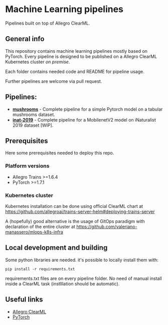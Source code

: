 # Machine Learning pipelines
Pipelines built on top of Allegro ClearML.

## General info
This repository contains machine learning pipelines mostly based on PyTorch.
Every pipeline is designed to be published on a Allegro ClearML Kubernetes cluster *on premise*.

Each folder contains needed code and README for pipeline usage.

Further pipelines are welcome via pull request.

## Pipelines:
* **[mushrooms](mushrooms)** - Complete pipeline for a simple Pytorch model on a tabular mushrooms dataset.
* **[inat-2019](inat-2019)** - Complete pipeline for a MobilenetV2 model on iNaturalist 2019 dataset [WIP].

## Prerequisites
Here some prerequisites needed to deploy this repo.

### Platform versions
* Allegro Trains >=1.6.4
* PyTorch >=1.7.1

### Kubernetes cluster
Kubernetes installation can be done using official ClearML chart at https://github.com/allegroai/trains-server-helm#deploying-trains-server

A (hopefully) good alternative is the usage of GitOps paradigm with declaration of the entire cluster at https://github.com/valeriano-manassero/mlops-k8s-infra

## Local development and building
Some python libraries are needed. it's possible to locally install them with:
```
pip install -r requirements.txt
```
requirements.txt files are on every pipeline folder. No need of manual install inside a ClearML task (instlllation should be automatic).

## Useful links
* [Allegro ClearML](https://allegro.ai/)
* [PyTorch](https://pytorch.org/)
